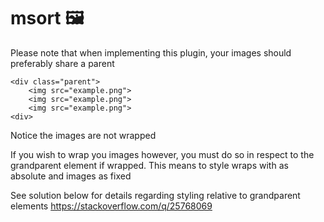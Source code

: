 # msort 🖼 
Please note that when implementing this plugin, your images should preferably share a parent

```
<div class="parent">
    <img src="example.png">
    <img src="example.png">
    <img src="example.png">
<div>
```
Notice the images are not wrapped

If you wish to wrap you images however, you must do so in respect to the grandparent element if wrapped.
This means to style wraps with as absolute and images as fixed 

See solution below for details regarding styling relative to grandparent elements
https://stackoverflow.com/q/25768069
